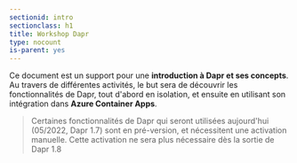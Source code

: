 ```yaml
---
sectionid: intro
sectionclass: h1
title: Workshop Dapr
type: nocount
is-parent: yes
---
```


Ce document est un support pour une **introduction à Dapr et ses concepts**. Au travers de différentes activités, le but sera de découvrir les fonctionnalités de Dapr, tout d'abord en isolation, et ensuite en utilisant son intégration dans **Azure Container Apps**.

> Certaines fonctionnalités de Dapr qui seront utilisées aujourd'hui (05/2022, Dapr 1.7) sont en pré-version, et nécessitent une activation manuelle. Cette activation ne sera plus nécessaire dès la sortie de Dapr 1.8 
